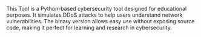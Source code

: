 This Tool is a Python-based cybersecurity tool designed for educational purposes. It simulates DDoS attacks to help users understand network vulnerabilities. The binary version allows easy use without exposing source code, making it perfect for learning and research in cybersecurity.
